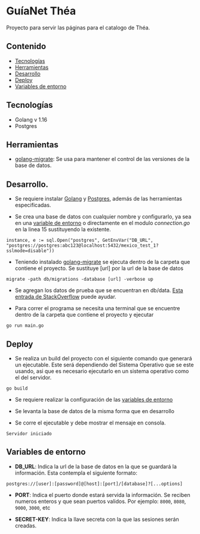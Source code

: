 # GuíaNet Théa

Proyecto para servir las páginas para el catalogo de Théa.

## Contenido
- [Tecnologías](#tecnologías)
- [Herramientas](#herramientas)
- [Desarrollo](#desarrollo)
- [Deploy](#deploy)
- [Variables de entorno](#variables-de-entorno)

## Tecnologías
- Golang v 1.16
- Postgres

## Herramientas
- [golang-migrate](https://github.com/golang-migrate/migrate): Se usa para mantener el control de las versiones de la base de datos.

## Desarrollo.
- Se requiere instalar [Golang](https://golang.org/) y [Postgres](https://www.postgresql.org/), además de las herramientas especificadas.

- Se crea una base de datos con cualquier nombre y configurarlo, ya sea en una [variable de entorno](#variables-de-entorno) o directamente en el modulo _connection.go_ en la linea 15 sustituyendo la existente. 
```
instance, e := sql.Open("postgres", GetEnvVar("DB_URL", "postgres://postgres:abc123@localhost:5432/mexico_test_1?sslmode=disable"))
```

- Teniendo instalado [golang-migrate](https://github.com/golang-migrate/migrate) se ejecuta dentro de la carpeta que contiene el proyecto. Se sustituye [url] por la url de la base de datos
```
migrate -path db/migrations -database [url] -verbose up
```

- Se agregan los datos de prueba que se encuentran en db/data. [Esta entrada de StackOverflow](https://stackoverflow.com/questions/3204274/importing-sql-file-on-windows-to-postgresql) puede ayudar.

- Para correr el programa se necesita una terminal que se encuentre dentro de la carpeta que contiene el proyecto y ejecutar
```
go run main.go
```

## Deploy

- Se realiza un build del proyecto con el siguiente comando que generará un ejecutable. Este será dependiendo del Sistema Operativo que se este usando, asi que es necesario ejecutarlo en un sistema operativo como el del servidor.
```
go build
```

- Se requiere realizar la configuración de las [variables de entorno](#variables-de-entorno)

- Se levanta la base de datos de la misma forma que en desarrollo

- Se corre el ejecutable y debe mostrar el mensaje en consola.
```
Servidor iniciado
```

## Variables de entorno

- **DB_URL**: Indica la url de la base de datos en la que se guardará la información. Esta contempla el siguiente formato:
```
postgres://[user]:[password]@[host]:[port]/[database]?[...options]
```

- **PORT**: Indica el puerto donde estará servida la información. Se reciben numeros enteros y que sean puertos validos. Por ejemplo: ```8000```, ```8080```, ```9000```, ```3000```, etc

- **SECRET-KEY**: Indica la llave secreta con la que las sesiones serán creadas. 